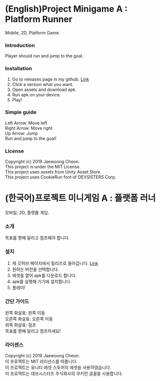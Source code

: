 # (English)Project Minigame A : Platform Runner
Mobile, 2D, Platform Game.

### Introduction
Player should run and jump to the goal.

### Installation
1. Go to releases page in my github. [Link]  
2. Click a version what you want.  
3. Open assets and download apk.  
4. Run apk on your device.  
5. Play!

### Simple guide
Left Arrow: Move left  
Right Arrow: Move right  
Up Arrow: Jump  
Run and jump to the goal!

### License
Copyright (c) 2019 Jaewoong Cheon.  
This project is under the MIT License.  
This project uses assets from Unity Asset Store.  
This project uses CookieRun font of DEVSISTERS Corp.  


# (한국어)프로젝트 미니게임 A : 플랫폼 러너
모바일, 2D, 플랫폼 게임.

### 소개
목표를 향해 달리고 점프해야 합니다.

### 설치
1. 제 깃허브 페이지에서 릴리즈로 들어갑니다. [Link]  
2. 원하는 버전을 선택합니다.  
3. 에셋을 열어 apk를 다운로드 합니다.  
4. apk를 실행해 기기에 설치합니다.  
5. 플레이!

### 간단 가이드
왼쪽 화살표: 왼쪽 이동  
오른쪽 화살표: 오른쪽 이동  
위쪽 화살표: 점프  
목표를 향해 달리고 점프하세요!

### 라이센스
Copyright (c) 2019 Jaewoong Cheon.  
이 프로젝트는 MIT 라이선스를 따릅니다.  
이 프로젝트는 유니티 에셋 스토어의 에셋을 사용하였습니다.  
이 프로젝트는 데브시스터즈 주식회사의 쿠키런 글꼴을 사용합니다.

[Link]: https://github.com/CheonStudio/Minigame-A-Platform-Runner/releases